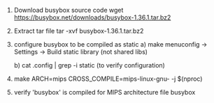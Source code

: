 1) Download busybox source code
    wget https://busybox.net/downloads/busybox-1.36.1.tar.bz2

2) Extract tar file
    tar -xvf busybox-1.36.1.tar.bz2

3) configure busybox to be compiled as static
    a) make menuconfig -> Settings -> Build static library (not shared libs)

    b) cat .config | grep -i static (to verify configuration)

4) make ARCH=mips CROSS_COMPILE=mips-linux-gnu- -j $(nproc)

5) verify 'busybox' is compiled for MIPS architecture
    file busybox
    
